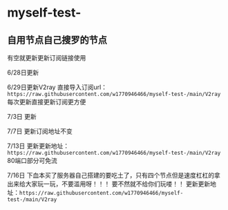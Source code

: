 # myself-test-
## 自用节点自己搜罗的节点

有空就更新更新订阅链接使用

6/28日更新

6/29日更新V2ray  直接导入订阅url：`https://raw.githubusercontent.com/w1770946466/myself-test-/main/V2ray` 每次更新直接更新订阅更方便

7/3日 更新

7/7日  更新订阅地址不变

7/13日  更新更新地址：`https://raw.githubusercontent.com/w1770946466/myself-test-/main/V2ray` 80端口部分可免流

7/16日  下血本买了服务器自己搭建的要吃土了，只有四个节点但是速度杠杠的拿出来给大家玩一玩，不要滥用呀！！！
        要不然就不给你们玩喽！！   更新更新地址：`https://raw.githubusercontent.com/w1770946466/myself-test-/main/V2ray`
